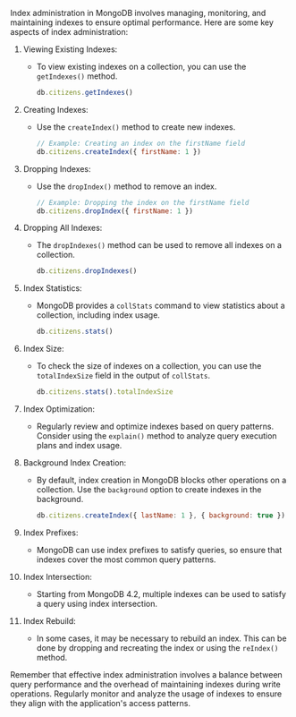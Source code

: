 Index administration in MongoDB involves managing, monitoring, and maintaining indexes to ensure optimal performance. Here are some key aspects of index administration:

1. Viewing Existing Indexes:
   - To view existing indexes on a collection, you can use the `getIndexes()` method.
     ```javascript
     db.citizens.getIndexes()
     ```

2. Creating Indexes:
   - Use the `createIndex()` method to create new indexes.
     ```javascript
     // Example: Creating an index on the firstName field
     db.citizens.createIndex({ firstName: 1 })
     ```

3. Dropping Indexes:
   - Use the `dropIndex()` method to remove an index.
     ```javascript
     // Example: Dropping the index on the firstName field
     db.citizens.dropIndex({ firstName: 1 })
     ```

4. Dropping All Indexes:
   - The `dropIndexes()` method can be used to remove all indexes on a collection.
     ```javascript
     db.citizens.dropIndexes()
     ```

5. Index Statistics:
   - MongoDB provides a `collStats` command to view statistics about a collection, including index usage.
     ```javascript
     db.citizens.stats()
     ```

6. Index Size:
   - To check the size of indexes on a collection, you can use the `totalIndexSize` field in the output of `collStats`.
     ```javascript
     db.citizens.stats().totalIndexSize
     ```

7. Index Optimization:
   - Regularly review and optimize indexes based on query patterns. Consider using the `explain()` method to analyze query execution plans and index usage.

8. Background Index Creation:
   - By default, index creation in MongoDB blocks other operations on a collection. Use the `background` option to create indexes in the background.
     ```javascript
     db.citizens.createIndex({ lastName: 1 }, { background: true })
     ```

9. Index Prefixes:
   - MongoDB can use index prefixes to satisfy queries, so ensure that indexes cover the most common query patterns.

10. Index Intersection:
    - Starting from MongoDB 4.2, multiple indexes can be used to satisfy a query using index intersection.

11. Index Rebuild:
    - In some cases, it may be necessary to rebuild an index. This can be done by dropping and recreating the index or using the `reIndex()` method.

Remember that effective index administration involves a balance between query performance and the overhead of maintaining indexes during write operations. Regularly monitor and analyze the usage of indexes to ensure they align with the application's access patterns.